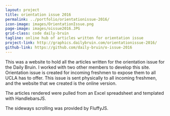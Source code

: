 ```yaml
---
layout: project
title: orientation issue 2016
permalink: ../portfolio/orientationissue-2016/
icon-image: images/OrientationIssue.png
page-image: images/oissue2016.JPG
grid-class: code daily-bruin
tagline: online hub of articles written for orientation issue
project-link: http://graphics.dailybruin.com/orientationissue-2016/
github-link: https://github.com/daily-bruin/o-issue-2016
---
```


This was a website to hold all the articles written for the orientation issue for the Daily Bruin. I worked with two
other members to develop this site. Orientation issue is created for incoming freshmen to expose them to all UCLA has to
offer. This issue is sent physically to all incoming freshmen, and the website that we created is the online version.

The articles rendered were pulled from an Excel spreadsheet and templated with HandlebarsJS.

The sideways scrolling was provided by FluffyJS.
